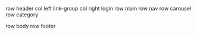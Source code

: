 row header
    col left link-group
    col right login
row main
    row nav
    row carousel
    row category
    
row body
row footer